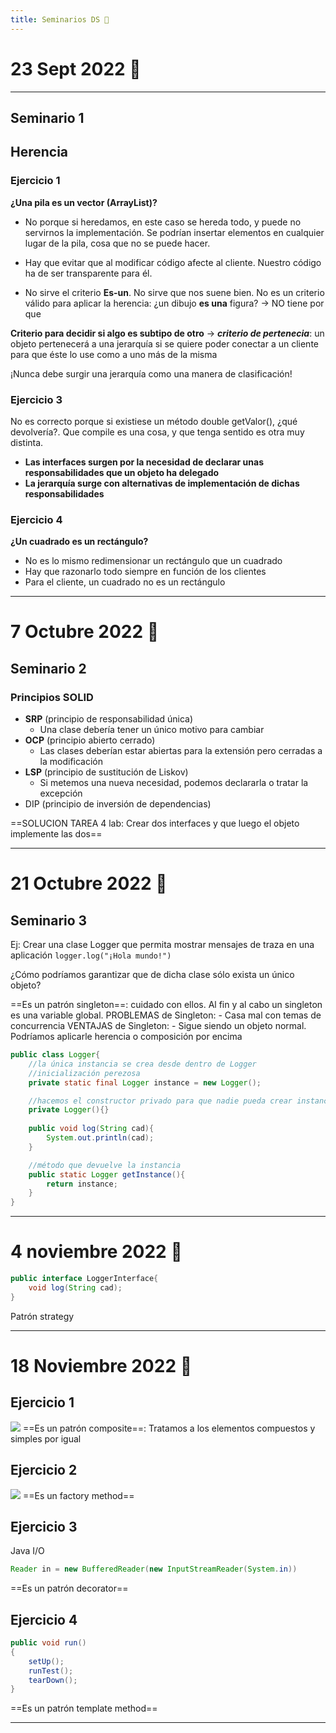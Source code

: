```yaml
---
title: Seminarios DS 🥡
---
```

# 23 Sept 2022 🍮
---
## Seminario 1
## Herencia

### Ejercicio 1
**¿Una pila es un vector (ArrayList)?**
- No porque si heredamos, en este caso se hereda todo, y puede no servirnos la implementación. Se podrían insertar elementos en cualquier lugar de la pila, cosa que no se puede hacer.

- Hay que evitar que al modificar código afecte al cliente. Nuestro código ha de ser transparente para él.

- No sirve el criterio **Es-un**. No sirve que nos suene bien. No es un criterio válido para aplicar la herencia: ¿un dibujo **es una** figura? -> NO tiene por que

**Criterio para decidir si algo es subtipo de otro** -> ***criterio de pertenecia***: un objeto pertenecerá a una jerarquía si se quiere poder conectar a un cliente para que éste lo use como a uno más de la misma

¡Nunca debe surgir una jerarquía como una manera de clasificación!


### Ejercicio 3
No es correcto porque si existiese un método double getValor(), ¿qué devolvería?. Que compile es una cosa, y que tenga sentido es otra muy distinta.

- **Las interfaces surgen por la necesidad de declarar unas responsabilidades que un objeto ha delegado**
- **La jerarquía surge con alternativas de implementación de dichas responsabilidades**

### Ejercicio 4
**¿Un cuadrado es un rectángulo?**
- No es lo mismo redimensionar un rectángulo que un cuadrado
- Hay que razonarlo todo siempre en función de los clientes
- Para el cliente, un cuadrado no es un rectángulo

---
# 7 Octubre 2022 🍬
## Seminario 2
### Principios SOLID
- **SRP** (principio de responsabilidad única)
	- Una clase debería tener un único motivo para cambiar
- **OCP** (principio abierto cerrado)
	- Las clases deberían estar abiertas para la extensión pero cerradas a la modificación
- **LSP** (principio de sustitución de Liskov)
	- Si metemos una nueva necesidad, podemos declararla o tratar la excepción
- DIP (principio de inversión de dependencias)

==SOLUCION TAREA 4 lab: Crear dos interfaces y que luego el objeto implemente las dos==

---
# 21 Octubre 2022 🧸
## Seminario 3

Ej: Crear una clase Logger que permita mostrar mensajes de traza en una aplicación
`logger.log("¡Hola mundo!")`

¿Cómo podríamos garantizar que de dicha clase sólo exista un único objeto?

==Es un patrón singleton==: cuidado con ellos. Al fin y al cabo un singleton es una variable global.
PROBLEMAS de Singleton:
	- Casa mal con temas de concurrencia
VENTAJAS de Singleton:
	- Sigue siendo un objeto normal. Podríamos aplicarle herencia o composición por encima
````java
public class Logger{
	//la única instancia se crea desde dentro de Logger
	//inicialización perezosa
	private static final Logger instance = new Logger();

	//hacemos el constructor privado para que nadie pueda crear instancias
	private Logger(){}
		
	public void log(String cad){
		System.out.println(cad);
	}

	//método que devuelve la instancia
	public static Logger getInstance(){
		return instance;
	}
}
````

---
# 4 noviembre 2022 🦆

```java
public interface LoggerInterface{
	void log(String cad);
}
```
Patrón strategy

---
# 18 Noviembre 2022 🦊

## Ejercicio 1
![](ej%201%2018%20nov.png)
==Es un patrón composite==: Tratamos a los elementos compuestos y simples por igual

## Ejercicio 2

![](Ej%202%2018%20nov.png)
==Es un factory method==

## Ejercicio 3
Java I/O

```java
Reader in = new BufferedReader(new InputStreamReader(System.in))
```

==Es un patrón decorator==


## Ejercicio 4

```java
public void run()
{
	setUp();
	runTest();
	tearDown();
}
```

==Es un patrón template method==

---